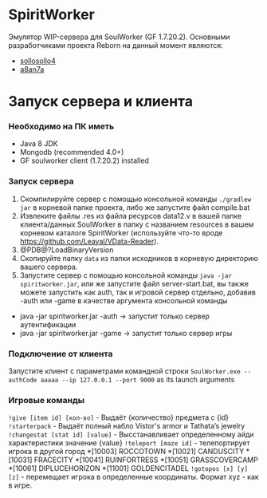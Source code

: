 # SpiritWorker
Эмулятор WIP-сервера для SoulWorker (GF 1.7.20.2). 
Основными разработчиками проекта Reborn на данный момент являются: 
* [sollosollo4](github.com/sollosollo4)
* [a8an7a](https://github.com/a8an7a)

# Запуск сервера и клиента

### Необходимо на ПК иметь
* Java 8 JDK
* Mongodb (recommended 4.0+)
* GF soulworker client (1.7.20.2) installed

### Запуск сервера
1. Скомпилируйте сервер с помощью консольной команды `./gradlew jar` в корневой папке проекта, либо же запустите файл compile.bat
2. Извлеките файлы .res из файла ресурсов data12.v в вашей папке клиента/данных SoulWorker в папку с названием resources в вашем корневом каталоге SpiritWorker (используйте что-то вроде https://github.com/Leayal/VData-Reader).
4. @PDB@?LoadBinaryVersion
5. Скопируйте папку `data` из папки исходников в корневую директорию вашего сервера.
6. Запустите сервер с помощью консольной команды `java -jar spiritworker.jar`, или же запустите файл server-start.bat, вы также можете запустить как auth, так и игровой сервер отдельно, добавив -auth или -game в качестве аргумента консольной команды
* java -jar spiritworker.jar -auth -> запустит только сервер аутентификации
* java -jar spiritworker.jar -game -> запустит только сервер игры

### Подключение от клиента
Запустите клиент с параметрами командной строки `SoulWorker.exe --authCode aaaaa --ip 127.0.0.1 --port 9000` as its launch arguments

### Игровые команды
`!give [item id] [кол-во]` - Выдаёт {количество} предмета с {id}
`!starterpack` - Выдаёт полный набло Vistor's armor и Tathata’s jewelry
`!changestat [stat id] [value]` - Высстанавливает определенному айди характеристики значение {value}
`!teleport [maze id]` - телепортирует игрока в другой город
*[10003] ROCCOTOWN
*[10021] CANDUSCITY
*[10031] FRACECITY
*[10041] RUINFORTRESS
*[10051] GRASSCOVERCAMP
*[10061] DIPLUCEHORIZON
*[11001] GOLDENCITADEL
`!gotopos [x] [y] [z]` - перемещает игрока в определенные координаты. Формат xyz - как в игре.
